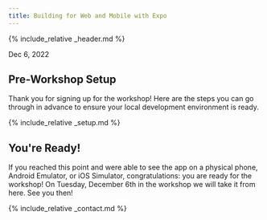 ```yaml
---
title: Building for Web and Mobile with Expo
---
```


{% include_relative _header.md %}

Dec 6, 2022

## Pre-Workshop Setup

Thank you for signing up for the workshop! Here are the steps you can go through in advance to ensure your local development environment is ready.

{% include_relative _setup.md %}

## You're Ready!

If you reached this point and were able to see the app on a physical phone, Android Emulator, or iOS Simulator, congratulations: you are ready for the workshop! On Tuesday, December 6th in the workshop we will take it from here. See you then!

{% include_relative _contact.md %}
